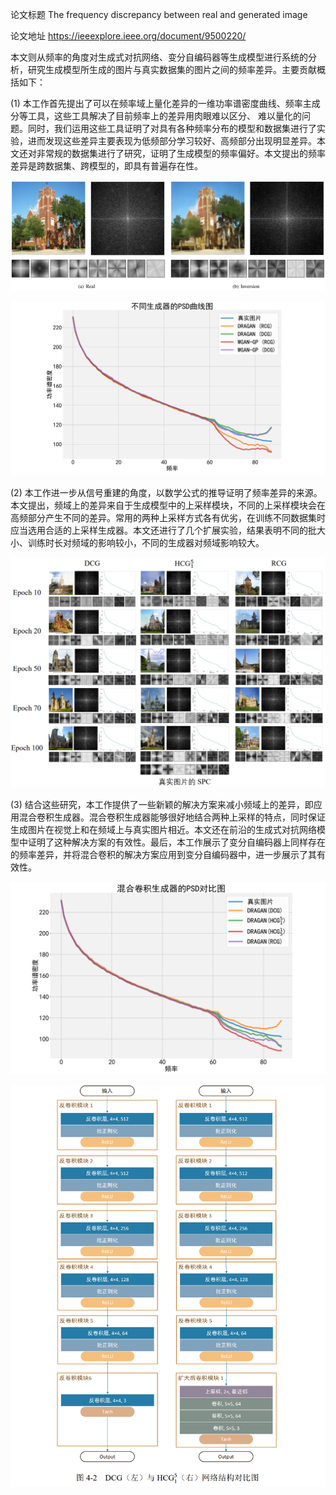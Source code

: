 论文标题
The frequency discrepancy between real and generated image 

论文地址
https://ieeexplore.ieee.org/document/9500220/

本文则从频率的角度对生成式对抗网络、变分自编码器等生成模型进行系统的分析，研究生成模型所生成的图片与真实数据集的图片之间的频率差异。主要贡献概括如下：

 (1) 本工作首先提出了可以在频率域上量化差异的一维功率谱密度曲线、频率主成分等工具，这些工具解决了目前频率上的差异用肉眼难以区分、 难以量化的问题。同时，我们运用这些工具证明了对具有各种频率分布的模型和数据集进行了实验，进而发现这些差异主要表现为低频部分学习较好、高频部分出现明显差异。本文还对非常规的数据集进行了研究，证明了生成模型的频率偏好。本文提出的频率差异是跨数据集、跨模型的，即具有普遍存在性。

![image-20220329182303313](./assets/image-20220329182303313.png)

![image-20220329182421432](./assets/image-20220329182421432.png)

 (2) 本工作进一步从信号重建的角度，以数学公式的推导证明了频率差异的来源。本文提出，频域上的差异来自于生成模型中的上采样模块，不同的上采样模块会在高频部分产生不同的差异。常用的两种上采样方式各有优劣，在训练不同数据集时应当选用合适的上采样生成器。本文还进行了几个扩展实验，结果表明不同的批大小、训练时长对频域的影响较小，不同的生成器对频域影响较大。

![image-20220329182457167](.\assets\image-20220329182457167.png)

 (3) 结合这些研究，本工作提供了一些新颖的解决方案来减小频域上的差异，即应用混合卷积生成器。混合卷积生成器能够很好地结合两种上采样的特点，同时保证生成图片在视觉上和在频域上与真实图片相近。本文还在前沿的生成式对抗网络模型中证明了这种解决方案的有效性。最后，本工作展示了变分自编码器上同样存在的频率差异，并将混合卷积的解决方案应用到变分自编码器中，进一步展示了其有效性。

![image-20220329182544297](.\assets\image-20220329182544297.png)

 ![image-20220329182527426](.\assets\image-20220329182527426.png)
